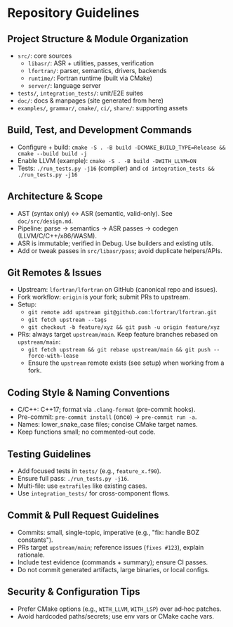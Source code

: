 # Repository Guidelines

## Project Structure & Module Organization
- `src/`: core sources
  - `libasr/`: ASR + utilities, passes, verification
  - `lfortran/`: parser, semantics, drivers, backends
  - `runtime/`: Fortran runtime (built via CMake)
  - `server/`: language server
- `tests/`, `integration_tests/`: unit/E2E suites
- `doc/`: docs & manpages (site generated from here)
- `examples/`, `grammar/`, `cmake/`, `ci/`, `share/`: supporting assets

## Build, Test, and Development Commands
- Configure + build: `cmake -S . -B build -DCMAKE_BUILD_TYPE=Release && cmake --build build -j`
- Enable LLVM (example): `cmake -S . -B build -DWITH_LLVM=ON`
- Tests: `./run_tests.py -j16` (compiler) and `cd integration_tests && ./run_tests.py -j16`
 
## Architecture & Scope
- AST (syntax only) ↔ ASR (semantic, valid-only). See `doc/src/design.md`.
- Pipeline: parse → semantics → ASR passes → codegen (LLVM/C/C++/x86/WASM).
- ASR is immutable; verified in Debug. Use builders and existing utils.
- Add or tweak passes in `src/libasr/pass`; avoid duplicate helpers/APIs.

## Git Remotes & Issues
- Upstream: `lfortran/lfortran` on GitHub (canonical repo and issues).
- Fork workflow: `origin` is your fork; submit PRs to upstream.
- Setup:
  - `git remote add upstream git@github.com:lfortran/lfortran.git`
  - `git fetch upstream --tags`
  - `git checkout -b feature/xyz && git push -u origin feature/xyz`
 - PRs: always target `upstream/main`. Keep feature branches rebased on `upstream/main`:
   - `git fetch upstream && git rebase upstream/main && git push --force-with-lease`
   - Ensure the `upstream` remote exists (see setup) when working from a fork.

## Coding Style & Naming Conventions
- C/C++: C++17; format via `.clang-format` (pre-commit hooks).
- Pre-commit: `pre-commit install` (once) → `pre-commit run -a`.
- Names: lower_snake_case files; concise CMake target names.
- Keep functions small; no commented-out code.

## Testing Guidelines
- Add focused tests in `tests/` (e.g., `feature_x.f90`).
- Ensure full pass: `./run_tests.py -j16`.
- Multi-file: use `extrafiles` like existing cases.
- Use `integration_tests/` for cross-component flows.

## Commit & Pull Request Guidelines
- Commits: small, single-topic, imperative (e.g., "fix: handle BOZ constants").
- PRs target `upstream/main`; reference issues (`fixes #123`), explain rationale.
- Include test evidence (commands + summary); ensure CI passes.
- Do not commit generated artifacts, large binaries, or local configs.

## Security & Configuration Tips
- Prefer CMake options (e.g., `WITH_LLVM`, `WITH_LSP`) over ad‑hoc patches.
- Avoid hardcoded paths/secrets; use env vars or CMake cache vars.
